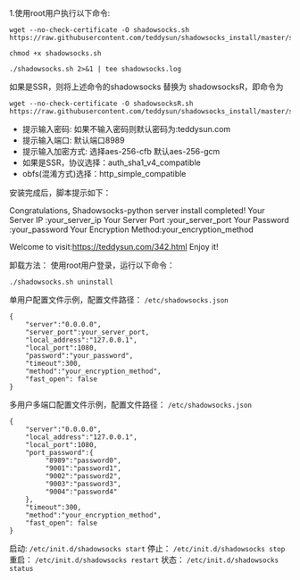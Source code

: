 1.使用root用户执行以下命令:

  
    wget --no-check-certificate -O shadowsocks.sh https://raw.githubusercontent.com/teddysun/shadowsocks_install/master/shadowsocks.sh
 
    chmod +x shadowsocks.sh
 
    ./shadowsocks.sh 2>&1 | tee shadowsocks.log
 
 如果是SSR，则将上述命令的shadowsocks  替换为  shadowsocksR，即命令为
 
    wget --no-check-certificate -O shadowsocksR.sh https://raw.githubusercontent.com/teddysun/shadowsocks_install/master/shadowsocksR.sh
 
- 提示输入密码: 如果不输入密码则默认密码为:teddysun.com
- 提示输入端口: 默认端口8989
- 提示输入加密方式: 选择aes-256-cfb 默认aes-256-gcm
- 如果是SSR，协议选择：auth_sha1_v4_compatible
- obfs(混淆方式)选择：http_simple_compatible

 
 
安装完成后，脚本提示如下：
> 
  Congratulations, Shadowsocks-python server install completed!
  Your Server IP        :your_server_ip
  Your Server Port      :your_server_port
  Your Password         :your_password
  Your Encryption Method:your_encryption_method

  Welcome to visit:https://teddysun.com/342.html
  Enjoy it!
 
 
卸载方法：
使用root用户登录，运行以下命令：
 
    ./shadowsocks.sh uninstall
    
    
单用户配置文件示例，配置文件路径： ```/etc/shadowsocks.json```
 
    {
        "server":"0.0.0.0",
        "server_port":your_server_port,
        "local_address":"127.0.0.1",
        "local_port":1080,
        "password":"your_password",
        "timeout":300,
        "method":"your_encryption_method",
        "fast_open": false
    }
 
多用户多端口配置文件示例，配置文件路径： ```/etc/shadowsocks.json```
 
    {
        "server":"0.0.0.0",
        "local_address":"127.0.0.1",
        "local_port":1080,
        "port_password":{
             "8989":"password0",
             "9001":"password1",
             "9002":"password2",
             "9003":"password3",
             "9004":"password4"
        },
        "timeout":300,
        "method":"your_encryption_method",
        "fast_open": false
    }
 
 
启动:  ```/etc/init.d/shadowsocks start```
停止： ```/etc/init.d/shadowsocks stop```
重启： ```/etc/init.d/shadowsocks restart```
状态： ```/etc/init.d/shadowsocks status```
